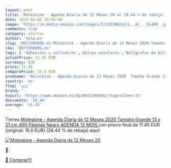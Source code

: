 ```yaml
---
layout: post
title: 'Moleskine - Agenda Diaria de 12 Meses 20 al 28.44 % de rebaja'
date: 2020-02-05 10:56:50
image: 'https://m.media-amazon.com/images/I/31E1NN1qjrL._AC_._SL400_.jpg'
comments: true
category: ofertas
author: 'tole.es'
slug: 'B07J3KHQ9G-es Moleskine - Agenda Diaria de 12 Meses 2020 Tamaño Grande...'
sku: 'B07J3KHQ9G-es'
tags: [ 'Adhesivos y selladores','Bolsas escolares','Bolígrafos de bola','Bolígrafos y recambios','Bolígrafos, lápices y útiles de escritura','Bricolaje y herramientas','Compuestos de modelado para escultura','Costura y manualidades','Equipaje','Escultura','Ferretería','Hogar y cocina','Mochilas, estuches y sets escolares','Oficina y papelería','Pegamentos instantáneos', ]
actualPrice: 11.45 EUR
currency: EUR
price: 11.45
comparePrice: 16.0 EUR
prodname: 'Moleskine - Agenda Diaria de 12 Meses 2020  Tamaño Grande 13 x 21 cm  400 Páginas  Negro  AGENDA 12 MOIS '
country: 'es'
flag: '🇪🇸'
brand: ''
buyurl: 'https://www.amazon.es/dp/B07J3KHQ9G/?tag=tolees-21'
descuento: '28.44'
average: '11.45'
---
```


Tienes [Moleskine - Agenda Diaria de 12 Meses 2020  Tamaño Grande 13 x 21 cm  400 Páginas  Negro  AGENDA 12 MOIS ](https://www.amazon.es/dp/B07J3KHQ9G/?tag=tolees-21) con precio final de  11.45 EUR (original: 16.0 EUR) (28.44 %  de rebaja) aqui!

[![Moleskine - Agenda Diaria de 12 Meses 20](https://m.media-amazon.com/images/I/31E1NN1qjrL._AC_._SL400_.jpg)](https://www.amazon.es/dp/B07J3KHQ9G/?tag=tolees-21)

🔎:


[🛒 Comprar!!!](https://www.amazon.es/dp/B07J3KHQ9G/?tag=tolees-21)
